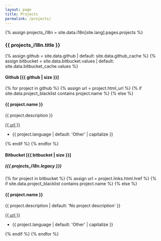 ```yaml
---
layout: page
title: Projects
permalink: /projects/
---
```

{% assign projects_i18n = site.data.i18n[site.lang].pages.projects %}
<h3>{{ projects_i18n.title }}</h3>
{% assign github = site.data.github | default: site.data.github_cache %}
{% assign bitbucket = site.data.bitbucket.values | default: site.data.bitbucket_cache.values %}

<h4>Github [{{ github | size }}]</h4>

<div class="project-grid">
    {% for project in github %}
        {% assign url = project.html_url %}
        {% if site.data.project_blacklist contains project.name %}
        {% else %}
            <div class="project flex-column">
                <h4>{{ project.name }}</h4>
                <p>{{ project.description }}</p>
                <a href="{{ url }}">{{ url }}</a>
                <ul>
                    <li>{{ project.language | default: 'Other' | capitalize }}</li>
                </ul>
            </div>
            {% endif %}
    {% endfor %}
</div>

#### Bitbucket [{{ bitbucket | size }}]
##### ({{ projects_i18n.legacy }})

<div class="project-grid">
    {% for project in bitbucket %}
        {% assign url = project.links.html.href %}
        {% if site.data.project_blacklist contains project.name %}
        {% else %}
            <div class="project flex-column">
                <h4>{{ project.name }}</h4>
                <p>{{ project.description | default: 'No project description' }}</p>
                <a href="{{ url }}">{{ url }}</a>
                <ul>
                    <li>{{ project.language | default: 'Other' | capitalize }}</li>
                </ul>
            </div>
            {% endif %}
    {% endfor %}
</div>